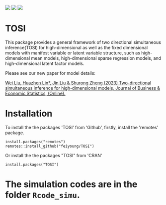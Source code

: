<!-- badges: start -->

[![](https://www.r-pkg.org/badges/version-ago/TOSI)](https://cran.r-project.org/package=TOSI)
[![](https://cranlogs.r-pkg.org/badges/TOSI?color=orange)](https://cran.r-project.org/package=TOSI)
[![](https://cranlogs.r-pkg.org/badges/grand-total/TOSI?color=orange)](https://cran.r-project.org/package=TOSI)
<!-- badges: end -->

# TOSI
This package provides a general framework of two directional simultaneous inference(TOSI) for high-dimensional  as well as the fixed dimensional models with manifest variable or latent variable structure, such as high-dimensional mean models, high-dimensional sparse regression models, and high-dimensional latent factor models. 

Please see our new paper for model details:

[Wei Liu, Huazhen Lin*, Jin Liu & Shurong Zheng (2023) Two-directional simultaneous inference for high-dimensional models, Journal of Business & Economic Statistics, (Online).](https://doi.org/10.1080/07350015.2023.2191672)


# Installation

To install the the packages 'TOSI' from 'Github', firstly, install the 'remotes' package.
```{Rmd}
install.packages("remotes")
remotes::install_github("feiyoung/TOSI")
```
Or install the the packages "TOSI" from 'CRAN'
```{Rmd}
install.packages("TOSI")
```

# The simulation codes are in the folder `Rcode_simu`.
